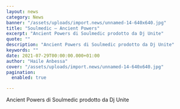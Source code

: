 ```yaml
---
layout: news
category: News
banner: "/assets/uploads/import.news/unnamed-14-640x640.jpg"
title: "Soulmedic – Ancient Powers"
excerpt: "Ancient Powers di Soulmedic prodotto da Dj Unite"
quote: ""
description: "Ancient Powers di Soulmedic prodotto da Dj Unite"
keywords: ""
date: 2021-07-29T00:00:00.000+01:00
author: "Haile Anbessa"
cover: "/assets/uploads/import.news/unnamed-14-640x640.jpg"
pagination:
  enabled: true

---
```


Ancient Powers di Soulmedic prodotto da Dj Unite